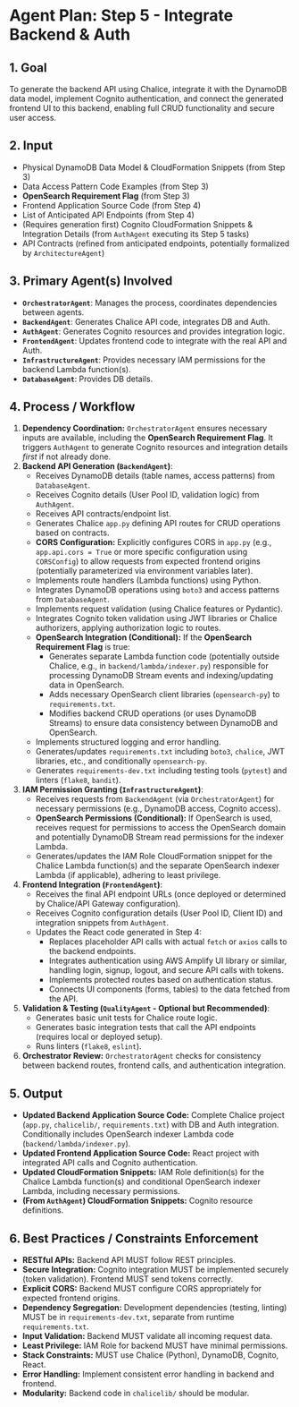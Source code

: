 # Agent Plan: Step 5 - Integrate Backend & Auth

## 1. Goal

To generate the backend API using Chalice, integrate it with the DynamoDB data model, implement Cognito authentication, and connect the generated frontend UI to this backend, enabling full CRUD functionality and secure user access.

## 2. Input

*   Physical DynamoDB Data Model & CloudFormation Snippets (from Step 3)
*   Data Access Pattern Code Examples (from Step 3)
*   **OpenSearch Requirement Flag** (from Step 3)
*   Frontend Application Source Code (from Step 4)
*   List of Anticipated API Endpoints (from Step 4)
*   (Requires generation first) Cognito CloudFormation Snippets & Integration Details (from `AuthAgent` executing its Step 5 tasks)
*   API Contracts (refined from anticipated endpoints, potentially formalized by `ArchitectureAgent`)

## 3. Primary Agent(s) Involved

*   **`OrchestratorAgent`**: Manages the process, coordinates dependencies between agents.
*   **`BackendAgent`**: Generates Chalice API code, integrates DB and Auth.
*   **`AuthAgent`**: Generates Cognito resources and provides integration logic.
*   **`FrontendAgent`**: Updates frontend code to integrate with the real API and Auth.
*   **`InfrastructureAgent`**: Provides necessary IAM permissions for the backend Lambda function(s).
*   **`DatabaseAgent`**: Provides DB details.

## 4. Process / Workflow

1.  **Dependency Coordination:** `OrchestratorAgent` ensures necessary inputs are available, including the **OpenSearch Requirement Flag**. It triggers `AuthAgent` to generate Cognito resources and integration details *first* if not already done.
2.  **Backend API Generation (`BackendAgent`)**:
    *   Receives DynamoDB details (table names, access patterns) from `DatabaseAgent`.
    *   Receives Cognito details (User Pool ID, validation logic) from `AuthAgent`.
    *   Receives API contracts/endpoint list.
    *   Generates Chalice `app.py` defining API routes for CRUD operations based on contracts.
    *   **CORS Configuration:** Explicitly configures CORS in `app.py` (e.g., `app.api.cors = True` or more specific configuration using `CORSConfig`) to allow requests from expected frontend origins (potentially parameterized via environment variables later).
    *   Implements route handlers (Lambda functions) using Python.
    *   Integrates DynamoDB operations using `boto3` and access patterns from `DatabaseAgent`.
    *   Implements request validation (using Chalice features or Pydantic).
    *   Integrates Cognito token validation using JWT libraries or Chalice authorizers, applying authorization logic to routes.
    *   **OpenSearch Integration (Conditional):** If the **OpenSearch Requirement Flag** is true:
        *   Generates separate Lambda function code (potentially outside Chalice, e.g., in `backend/lambda/indexer.py`) responsible for processing DynamoDB Stream events and indexing/updating data in OpenSearch.
        *   Adds necessary OpenSearch client libraries (`opensearch-py`) to `requirements.txt`.
        *   Modifies backend CRUD operations (or uses DynamoDB Streams) to ensure data consistency between DynamoDB and OpenSearch.
    *   Implements structured logging and error handling.
    *   Generates/updates `requirements.txt` including `boto3`, `chalice`, JWT libraries, etc., and conditionally `opensearch-py`.
    *   Generates `requirements-dev.txt` including testing tools (`pytest`) and linters (`flake8`, `bandit`).
3.  **IAM Permission Granting (`InfrastructureAgent`)**:
    *   Receives requests from `BackendAgent` (via `OrchestratorAgent`) for necessary permissions (e.g., DynamoDB access, Cognito access).
    *   **OpenSearch Permissions (Conditional):** If OpenSearch is used, receives request for permissions to access the OpenSearch domain and potentially DynamoDB Stream read permissions for the indexer Lambda.
    *   Generates/updates the IAM Role CloudFormation snippet for the Chalice Lambda function(s) and the separate OpenSearch indexer Lambda (if applicable), adhering to least privilege.
4.  **Frontend Integration (`FrontendAgent`)**:
    *   Receives the final API endpoint URLs (once deployed or determined by Chalice/API Gateway configuration).
    *   Receives Cognito configuration details (User Pool ID, Client ID) and integration snippets from `AuthAgent`.
    *   Updates the React code generated in Step 4:
        *   Replaces placeholder API calls with actual `fetch` or `axios` calls to the backend endpoints.
        *   Integrates authentication using AWS Amplify UI library or similar, handling login, signup, logout, and secure API calls with tokens.
        *   Implements protected routes based on authentication status.
        *   Connects UI components (forms, tables) to the data fetched from the API.
5.  **Validation & Testing (`QualityAgent` - Optional but Recommended)**:
    *   Generates basic unit tests for Chalice route logic.
    *   Generates basic integration tests that call the API endpoints (requires local or deployed setup).
    *   Runs linters (`flake8`, `eslint`).
6.  **Orchestrator Review:** `OrchestratorAgent` checks for consistency between backend routes, frontend calls, and authentication integration.

## 5. Output

*   **Updated Backend Application Source Code:** Complete Chalice project (`app.py`, `chalicelib/`, `requirements.txt`) with DB and Auth integration. Conditionally includes OpenSearch indexer Lambda code (`backend/lambda/indexer.py`).
*   **Updated Frontend Application Source Code:** React project with integrated API calls and Cognito authentication.
*   **Updated CloudFormation Snippets:** IAM Role definition(s) for the Chalice Lambda function(s) and conditional OpenSearch indexer Lambda, including necessary permissions.
*   **(From `AuthAgent`) CloudFormation Snippets:** Cognito resource definitions.

## 6. Best Practices / Constraints Enforcement

*   **RESTful APIs:** Backend API MUST follow REST principles.
*   **Secure Integration:** Cognito integration MUST be implemented securely (token validation). Frontend MUST send tokens correctly.
*   **Explicit CORS:** Backend MUST configure CORS appropriately for expected frontend origins.
*   **Dependency Segregation:** Development dependencies (testing, linting) MUST be in `requirements-dev.txt`, separate from runtime `requirements.txt`.
*   **Input Validation:** Backend MUST validate all incoming request data.
*   **Least Privilege:** IAM Role for backend MUST have minimal permissions.
*   **Stack Constraints:** MUST use Chalice (Python), DynamoDB, Cognito, React.
*   **Error Handling:** Implement consistent error handling in backend and frontend.
*   **Modularity:** Backend code in `chalicelib/` should be modular. 